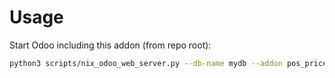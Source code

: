 # Usage

Start Odoo including this addon (from repo root):

```bash
python3 scripts/nix_odoo_web_server.py --db-name mydb --addon pos_pricelist_technical
```
